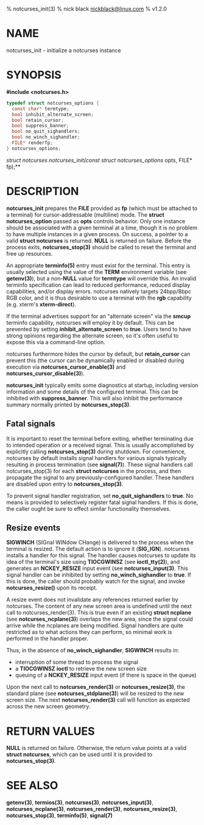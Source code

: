 % notcurses_init(3)
% nick black <nickblack@linux.com>
% v1.2.0

# NAME

notcurses_init - initialize a notcurses instance

# SYNOPSIS

**#include <notcurses.h>**

```c
typedef struct notcurses_options {
  const char* termtype;
  bool inhibit_alternate_screen;
  bool retain_cursor;
  bool suppress_banner;
  bool no_quit_sighandlers;
  bool no_winch_sighandler;
  FILE* renderfp;
} notcurses_options;
```

**struct notcurses* notcurses_init(const struct notcurses_options* opts, FILE* fp);**

# DESCRIPTION

**notcurses_init** prepares the **FILE** provided as **fp** (which must be
attached to a terminal) for cursor-addressable (multiline) mode. The
**struct notcurses_option** passed as **opts** controls behavior. Only one
instance should be associated with a given terminal at a time, though it is no
problem to have multiple instances in a given process. On success, a pointer to
a valid **struct notcurses** is returned. **NULL** is returned on failure.
Before the process exits, **notcurses_stop(3)** should be called to reset the
terminal and free up resources.

An appropriate **terminfo(5)** entry must exist for the terminal. This entry is
usually selected using the value of the **TERM** environment variable (see
**getenv(3)**), but a non-**NULL** value for **termtype** will override this. An
invalid terminfo specification can lead to reduced performance, reduced
display capabilities, and/or display errors. notcurses natively targets
24bpp/8bpc RGB color, and it is thus desirable to use a terminal with the
**rgb** capability (e.g. xterm's **xterm-direct**).

If the terminal advertises support for an "alternate screen" via the **smcup**
terminfo capability, notcurses will employ it by default. This can be prevented
by setting **inhibit_alternate_screen** to **true**. Users tend to have strong
opinions regarding the alternate screen, so it's often useful to expose this
via a command-line option.

notcurses furthermore hides the cursor by default, but **retain_cursor** can
prevent this (the cursor can be dynamically enabled or disabled during
execution via **notcurses_cursor_enable(3)** and **notcurses_cursor_disable(3)**).

**notcurses_init** typically emits some diagnostics at startup, including version
information and some details of the configured terminal. This can be inhibited
with **suppress_banner**. This will also inhibit the performance summary normally
printed by **notcurses_stop(3)**.

## Fatal signals

It is important to reset the terminal before exiting, whether terminating due
to intended operation or a received signal. This is usually accomplished by
explicitly calling **notcurses_stop(3)** during shutdown. For convenience, notcurses
by default installs signal handlers for various signals typically resulting in
process termination (see **signal(7)**). These signal handlers call
notcurses_stop(3) for each **struct notcurses** in the process, and then propagate
the signal to any previously-configured handler. These handlers are disabled
upon entry to **notcurses_stop(3)**.

To prevent signal handler registration, set **no_quit_sighandlers** to **true**.
No means is provided to selectively register fatal signal handlers. If this is
done, the caller ought be sure to effect similar functionality themselves.

## Resize events

**SIGWINCH** (SIGnal WINdow CHange) is delivered to the process when the terminal
is resized. The default action is to ignore it (**SIG_IGN**). notcurses installs
a handler for this signal. The handler causes notcurses to update its idea of
the terminal's size using **TIOCGWINSZ** (see **ioctl_tty(2)**), and generates an
**NCKEY_RESIZE** input event (see **notcurses_input(3)**. This signal handler can be
inhibited by setting **no_winch_sighandler** to **true**. If this is done, the
caller should probably watch for the signal, and invoke **notcurses_resize()**
upon its receipt.

A resize event does not invalidate any references returned earlier by
notcurses. The content of any new screen area is undefined until the next call
to notcurses_render(3). This is true even if an existing **struct ncplane**
(see **notcurses_ncplane(3)**) overlaps the new area, since the signal could
arrive while the ncplanes are being modified. Signal handlers are quite
restricted as to what actions they can perform, so minimal work is performed in
the handler proper.

Thus, in the absence of **no_winch_sighandler**, **SIGWINCH** results in:

* interruption of some thread to process the signal
* a **TIOCGWINSZ** **ioctl** to retrieve the new screen size
* queuing of a **NCKEY_RESIZE** input event (if there is space in the queue)

Upon the next call to **notcurses_render(3)** or **notcurses_resize(3)**, the
standard plane (see **notcurses_stdplane(3)**) will be resized to the new
screen size. The next **notcurses_render(3)** call will function as expected
across the new screen geometry.

# RETURN VALUES

**NULL** is returned on failure. Otherwise, the return value points at a valid
**struct notcurses**, which can be used until it is provided to
**notcurses_stop(3)**.

# SEE ALSO

**getenv(3)**, **termios(3)**, **notcurses(3)**, **notcurses_input(3)**,
**notcurses_ncplane(3)**, **notcurses_render(3)**, **notcurses_resize(3)**,
**notcurses_stop(3)**, **terminfo(5)**, **signal(7)**
